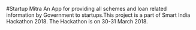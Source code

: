 ﻿#Startup Mitra
An App for providing all schemes and loan related information by Government to startups.This project is a part of Smart India Hackathon 2018.
The Hackathon is on 30-31 March 2018.
